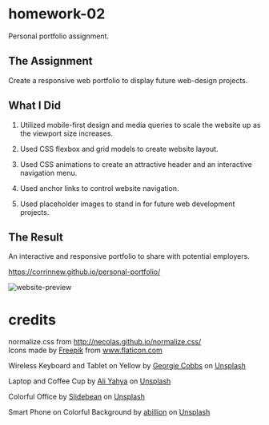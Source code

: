 # homework-02
Personal portfolio assignment.

## The Assignment
Create a responsive web portfolio to display future web-design projects.

## What I Did
1. Utilized mobile-first design and media queries to scale the website up as the viewport size increases.

2. Used CSS flexbox and grid models to create website layout.

3. Used CSS animations to create an attractive header and an interactive navigation menu.

4. Used anchor links to control website navigation.

5. Used placeholder images to stand in for future web development projects.

## The Result

An interactive and responsive portfolio to share with potential employers.

https://corrinnew.github.io/personal-portfolio/

![website-preview](https://github.com/CorrinneW/homework-02/blob/main/Assets/images/preview.gif)

# credits
normalize.css from http://necolas.github.io/normalize.css/  
Icons made by <a href="https://www.freepik.com" title="Freepik">Freepik</a> from <a href="https://www.flaticon.com/" title="Flaticon">www.flaticon.com</a>

Wireless Keyboard and Tablet on Yellow by <a href="https://unsplash.com/@georgie_cobbs?utm_source=unsplash&amp;utm_medium=referral&amp;utm_content=creditCopyText">Georgie Cobbs</a> on <a href="https://unsplash.com/s/photos/tech-yellow?utm_source=unsplash&amp;utm_medium=referral&amp;utm_content=creditCopyText">Unsplash</a>

Laptop and Coffee Cup by <a href="https://unsplash.com/@ayahya09?utm_source=unsplash&amp;utm_medium=referral&amp;utm_content=creditCopyText">Ali Yahya</a> on <a href="https://unsplash.com/s/photos/business?utm_source=unsplash&amp;utm_medium=referral&amp;utm_content=creditCopyText">Unsplash</a>

Colorful Office by <a href="https://unsplash.com/@slidebean?utm_source=unsplash&amp;utm_medium=referral&amp;utm_content=creditCopyText">Slidebean</a> on <a href="https://unsplash.com/s/photos/office?utm_source=unsplash&amp;utm_medium=referral&amp;utm_content=creditCopyText">Unsplash</a>

Smart Phone on Colorful Background by <a href="https://unsplash.com/@abillion?utm_source=unsplash&amp;utm_medium=referral&amp;utm_content=creditCopyText">abillion</a> on <a href="https://unsplash.com/s/photos/smart-phone?utm_source=unsplash&amp;utm_medium=referral&amp;utm_content=creditCopyText">Unsplash</a>
